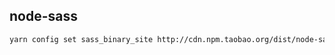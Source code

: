 ## node-sass

```sh
yarn config set sass_binary_site http://cdn.npm.taobao.org/dist/node-sass -g
```